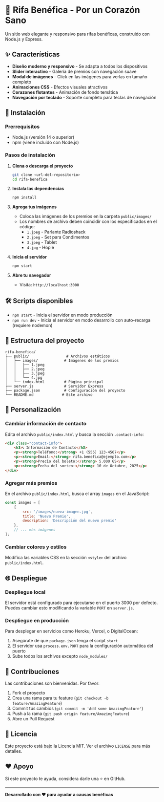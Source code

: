 # 🎁 Rifa Benéfica - Por un Corazón Sano

Un sitio web elegante y responsivo para rifas benéficas, construido con Node.js y Express.

## ✨ Características

- **Diseño moderno y responsivo** - Se adapta a todos los dispositivos
- **Slider interactivo** - Galería de premios con navegación suave
- **Modal de imágenes** - Click en las imágenes para verlas en tamaño completo
- **Animaciones CSS** - Efectos visuales atractivos
- **Corazones flotantes** - Animación de fondo temática
- **Navegación por teclado** - Soporte completo para teclas de navegación

## 🚀 Instalación

### Prerrequisitos
- Node.js (versión 14 o superior)
- npm (viene incluido con Node.js)

### Pasos de instalación

1. **Clona o descarga el proyecto**
   ```bash
   git clone <url-del-repositorio>
   cd rifa-benefica
   ```

2. **Instala las dependencias**
   ```bash
   npm install
   ```

3. **Agrega tus imágenes**
   - Coloca las imágenes de los premios en la carpeta `public/images/`
   - Los nombres de archivo deben coincidir con los especificados en el código:
     - `1.jpeg` - Parlante Radioshack
     - `2.jpeg` - Set para Condimentos
     - `3.jpeg` - Tablet
     - `4.jpg` - Hopie

4. **Inicia el servidor**
   ```bash
   npm start
   ```

5. **Abre tu navegador**
   - Visita: `http://localhost:3000`

## 🛠️ Scripts disponibles

- `npm start` - Inicia el servidor en modo producción
- `npm run dev` - Inicia el servidor en modo desarrollo con auto-recarga (requiere nodemon)

## 📁 Estructura del proyecto

```
rifa-benefica/
├── public/                 # Archivos estáticos
│   ├── images/            # Imágenes de los premios
│   │   ├── 1.jpeg
│   │   ├── 2.jpeg
│   │   ├── 3.jpeg
│   │   └── 4.jpg
│   └── index.html         # Página principal
├── server.js              # Servidor Express
├── package.json           # Configuración del proyecto
└── README.md             # Este archivo
```

## 🎨 Personalización

### Cambiar información de contacto
Edita el archivo `public/index.html` y busca la sección `.contact-info`:

```html
<div class="contact-info">
    <h3>📞 Información de Contacto</h3>
    <p><strong>Teléfono:</strong> +1 (555) 123-4567</p>
    <p><strong>Email:</strong> rifa.benefica@ejemplo.com</p>
    <p><strong>Precio del boleto:</strong> 5.000 GS</p>
    <p><strong>Fecha del sorteo:</strong> 10 de Octubre, 2025</p>
</div>
```

### Agregar más premios
En el archivo `public/index.html`, busca el array `images` en el JavaScript:

```javascript
const images = [
    {
        src: '/images/nueva-imagen.jpg',
        title: 'Nuevo Premio',
        description: 'Descripción del nuevo premio'
    },
    // ... más imágenes
];
```

### Cambiar colores y estilos
Modifica las variables CSS en la sección `<style>` del archivo `public/index.html`.

## 🌐 Despliegue

### Despliegue local
El servidor está configurado para ejecutarse en el puerto 3000 por defecto. Puedes cambiar esto modificando la variable `PORT` en `server.js`.

### Despliegue en producción
Para desplegar en servicios como Heroku, Vercel, o DigitalOcean:

1. Asegúrate de que `package.json` tenga el script `start`
2. El servidor usa `process.env.PORT` para la configuración automática del puerto
3. Sube todos los archivos excepto `node_modules/`

## 🤝 Contribuciones

Las contribuciones son bienvenidas. Por favor:

1. Fork el proyecto
2. Crea una rama para tu feature (`git checkout -b feature/AmazingFeature`)
3. Commit tus cambios (`git commit -m 'Add some AmazingFeature'`)
4. Push a la rama (`git push origin feature/AmazingFeature`)
5. Abre un Pull Request

## 📝 Licencia

Este proyecto está bajo la Licencia MIT. Ver el archivo `LICENSE` para más detalles.

## ❤️ Apoyo

Si este proyecto te ayuda, considera darle una ⭐ en GitHub.

---

**Desarrollado con ❤️ para ayudar a causas benéficas**